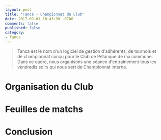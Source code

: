 ```yaml
---
layout: post
title: "Tanca - Championnat du Club"
date: 2017-09-01 18:43:00 -0700
comments: false
published: false
category:
- Tanca
---
```


> Tanca est le nom d'un logiciel de gestion d'adhérents, de tournois et de championnat conçu pour le Club de Pétanque de ma commune. Dans ce cadre,
nous organisons une séance d'entraînement tous les vendredis soirs qui nous sert de Championnat interne.

# Organisation du Club



# Feuilles de matchs


# Conclusion
